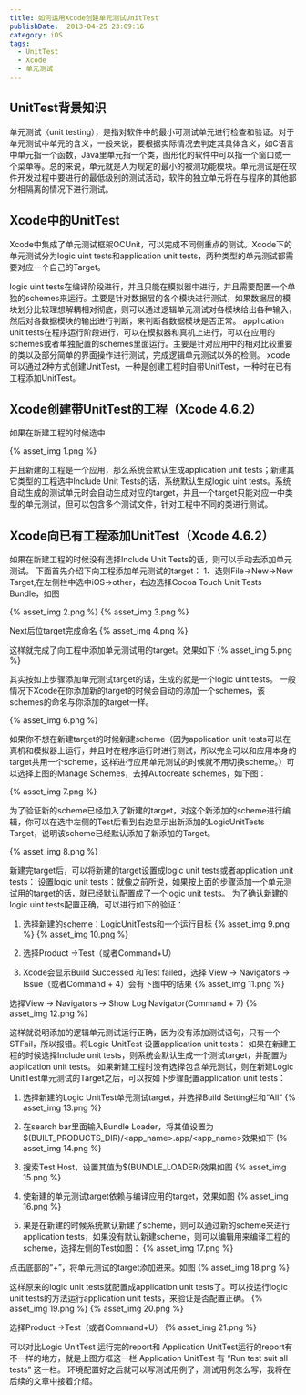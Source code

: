 ```yaml
---
title: 如何运用Xcode创建单元测试UnitTest
publishDate:  2013-04-25 23:09:16
category: iOS
tags:
  - UnitTest
  - Xcode
  - 单元测试
---
```


## UnitTest背景知识

单元测试（unit testing），是指对软件中的最小可测试单元进行检查和验证。对于单元测试中单元的含义，一般来说，要根据实际情况去判定其具体含义，如C语言中单元指一个函数，Java里单元指一个类，图形化的软件中可以指一个窗口或一个菜单等。总的来说，单元就是人为规定的最小的被测功能模块。单元测试是在软件开发过程中要进行的最低级别的测试活动，软件的独立单元将在与程序的其他部分相隔离的情况下进行测试。

<!-- more -->

## Xcode中的UnitTest

Xcode中集成了单元测试框架OCUnit，可以完成不同侧重点的测试。Xcode下的单元测试分为logic uint tests和application unit tests，两种类型的单元测试都需要对应一个自己的Target。

logic uint tests在编译阶段进行，并且只能在模拟器中进行，并且需要配置一个单独的schemes来运行。主要是针对数据层的各个模块进行测试，如果数据层的模块划分比较理想解耦相对彻底，则可以通过逻辑单元测试对各模块给出各种输入，然后对各数据模块的输出进行判断，来判断各数据模块是否正常。
application unit tests在程序运行阶段进行，可以在模拟器和真机上进行，可以在应用的schemes或者单独配置的schemes里面运行。主要是针对应用中的相对比较重要的类以及部分简单的界面操作进行测试，完成逻辑单元测试以外的检测。
xcode可以通过2种方式创建UnitTest，一种是创建工程时自带UnitTest，一种时在已有工程添加UnitTest。

## Xcode创建带UnitTest的工程（Xcode 4.6.2）

如果在新建工程的时候选中

{% asset_img 1.png %}

并且新建的工程是一个应用，那么系统会默认生成application unit tests；新建其它类型的工程选中Include Unit Tests的话，系统默认生成logic uint tests。系统自动生成的测试单元时会自动生成对应的target，并且一个target只能对应一中类型的单元测试，但可以包含多个测试文件，针对工程中不同的类进行测试。

## Xcode向已有工程添加UnitTest（Xcode 4.6.2）

如果在新建工程的时候没有选择Include Unit Tests的话，则可以手动去添加单元测试。
下面首先介绍下向工程添加单元测试的target：
1、选则File->New->New Target,在左侧栏中选中iOS->other，右边选择Cocoa Touch Unit Tests Bundle，如图

{% asset_img 2.png %}
{% asset_img 3.png %}

Next后位target完成命名
{% asset_img 4.png %}

这样就完成了向工程中添加单元测试用的target。效果如下
{% asset_img 5.png %}

其实按如上步骤添加单元测试target的话，生成的就是一个logic uint tests。
一般情况下Xcode在你添加新的target的时候会自动的添加一个schemes，该schemes的命名与你添加的target一样。

{% asset_img 6.png %}

如果你不想在新建target的时候新建scheme（因为application unit tests可以在真机和模拟器上运行，并且时在程序运行时进行测试，所以完全可以和应用本身的target共用一个scheme，这样进行应用单元测试的时候就不用切换scheme。）可以选择上图的Manage Schemes，去掉Autocreate schemes，如下图：

{% asset_img 7.png %}

为了验证新的scheme已经加入了新建的target，对这个新添加的scheme进行编辑，你可以在选中左侧的Test后看到右边显示出新添加的LogicUnitTests Target，说明该scheme已经默认添加了新添加的Target。

{% asset_img 8.png %}

新建完target后，可以将新建的target设置成logic unit tests或者application unit tests：
设置logic unit tests：就像之前所说，如果按上面的步骤添加一个单元测试用的target的话，就已经默认配置成了一个logic unit tests。
为了确认新建的logic uint tests配置正确，可以进行如下的验证：
1. 选择新建的scheme：LogicUnitTests和一个运行目标
{% asset_img 9.png %}
{% asset_img 10.png %}

2. 选择Product ->Test（或者Command+U）
3. Xcode会显示Build Successed 和Test failed，选择
View -> Navigators -> Issue（或者Command + 4）会有下图中的结果
{% asset_img 11.png %}

选择View -> Navigators -> Show Log Navigator(Command + 7)
{% asset_img 12.png %}

这样就说明添加的逻辑单元测试运行正确，因为没有添加测试语句，只有一个STFail，所以报错。将Logic UnitTest 设置application unit tests：
如果在新建工程的时候选择Include unit tests，则系统会默认生成一个测试target，并配置为application unit tests。
如果新建工程时没有选择包含单元测试，则在新建Logic UnitTest单元测试的Target之后，可以按如下步骤配置application unit tests：
1. 选择新建的Logic UnitTest单元测试target，并选择Build Setting栏和“All”
{% asset_img 13.png %}

2. 在search bar里面输入Bundle Loader，将其值设置为$(BUILT_PRODUCTS_DIR)/<app_name>.app/<app_name>效果如下
{% asset_img 14.png %}

3. 搜索Test Host，设置其值为$(BUNDLE_LOADER)效果如图
{% asset_img 15.png %}

4. 使新建的单元测试target依赖与编译应用的target，效果如图
{% asset_img 16.png %}

5. 果是在新建的时候系统默认新建了scheme，则可以通过新的scheme来进行application tests，如果没有默认新建scheme，则可以编辑用来编译工程的scheme，选择左侧的Test如图：
{% asset_img 17.png %}

点击底部的“+”，将单元测试的target添加进来。如图
{% asset_img 18.png %}

这样原来的logic unit tests就配置成application unit tests了。可以按运行logic unit tests的方法运行application unit tests，来验证是否配置正确。
{% asset_img 19.png %}
{% asset_img 20.png %}

选择Product ->Test（或者Command+U）
{% asset_img 21.png %}

可以对比Logic UnitTest 运行完的report和 Application UnitTest运行的report有不一样的地方，就是上图方框这一栏 Application UnitTest
有 “Run test suit all tests” 这一栏。
环境配置好之后就可以写测试用例了，测试用例怎么写，我将在后续的文章中接着介绍。
